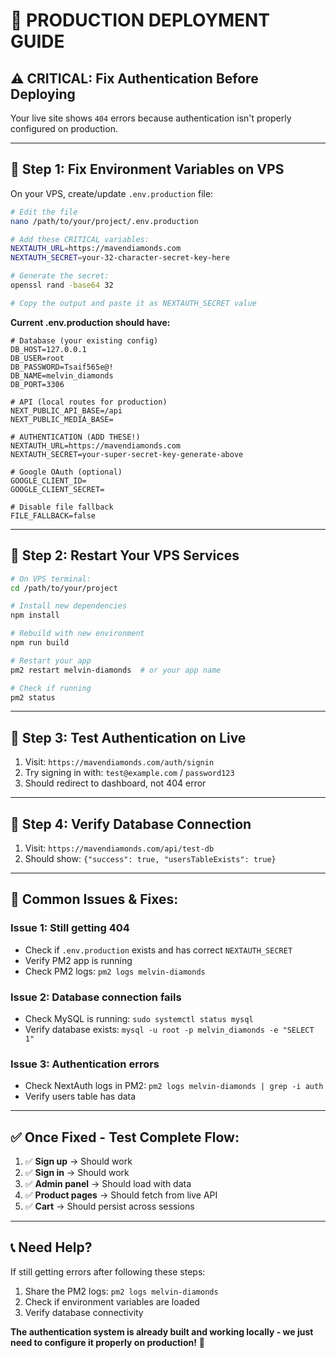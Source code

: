 # 🚀 **PRODUCTION DEPLOYMENT GUIDE**

## ⚠️ **CRITICAL: Fix Authentication Before Deploying**

Your live site shows `404` errors because authentication isn't properly configured on production.

---

## 🔧 **Step 1: Fix Environment Variables on VPS**

On your VPS, create/update `.env.production` file:

```bash
# Edit the file
nano /path/to/your/project/.env.production

# Add these CRITICAL variables:
NEXTAUTH_URL=https://mavendiamonds.com
NEXTAUTH_SECRET=your-32-character-secret-key-here

# Generate the secret:
openssl rand -base64 32

# Copy the output and paste it as NEXTAUTH_SECRET value
```

**Current .env.production should have:**

```env
# Database (your existing config)
DB_HOST=127.0.0.1
DB_USER=root
DB_PASSWORD=Tsaif565e@!
DB_NAME=melvin_diamonds
DB_PORT=3306

# API (local routes for production)
NEXT_PUBLIC_API_BASE=/api
NEXT_PUBLIC_MEDIA_BASE=

# AUTHENTICATION (ADD THESE!)
NEXTAUTH_URL=https://mavendiamonds.com
NEXTAUTH_SECRET=your-super-secret-key-generate-above

# Google OAuth (optional)
GOOGLE_CLIENT_ID=
GOOGLE_CLIENT_SECRET=

# Disable file fallback
FILE_FALLBACK=false
```

---

## 🔧 **Step 2: Restart Your VPS Services**

```bash
# On VPS terminal:
cd /path/to/your/project

# Install new dependencies
npm install

# Rebuild with new environment
npm run build

# Restart your app
pm2 restart melvin-diamonds  # or your app name

# Check if running
pm2 status
```

---

## 🔧 **Step 3: Test Authentication on Live**

1. Visit: `https://mavendiamonds.com/auth/signin`
2. Try signing in with: `test@example.com` / `password123`
3. Should redirect to dashboard, not 404 error

---

## 🔧 **Step 4: Verify Database Connection**

1. Visit: `https://mavendiamonds.com/api/test-db`
2. Should show: `{"success": true, "usersTableExists": true}`

---

## 🚨 **Common Issues & Fixes:**

### **Issue 1: Still getting 404**

- Check if `.env.production` exists and has correct `NEXTAUTH_SECRET`
- Verify PM2 app is running
- Check PM2 logs: `pm2 logs melvin-diamonds`

### **Issue 2: Database connection fails**

- Check MySQL is running: `sudo systemctl status mysql`
- Verify database exists: `mysql -u root -p melvin_diamonds -e "SELECT 1"`

### **Issue 3: Authentication errors**

- Check NextAuth logs in PM2: `pm2 logs melvin-diamonds | grep -i auth`
- Verify users table has data

---

## ✅ **Once Fixed - Test Complete Flow:**

1. ✅ **Sign up** → Should work
2. ✅ **Sign in** → Should work
3. ✅ **Admin panel** → Should load with data
4. ✅ **Product pages** → Should fetch from live API
5. ✅ **Cart** → Should persist across sessions

---

## 📞 **Need Help?**

If still getting errors after following these steps:

1. Share the PM2 logs: `pm2 logs melvin-diamonds`
2. Check if environment variables are loaded
3. Verify database connectivity

**The authentication system is already built and working locally - we just need to configure it properly on production!** 🎯
